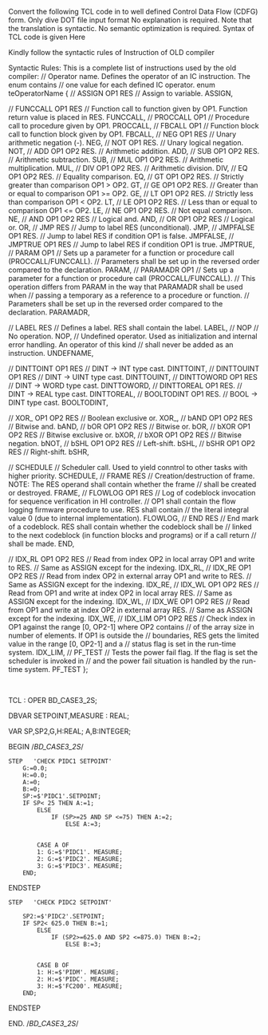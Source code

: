 Convert the following   TCL code 
in to well defined Control Data Flow (CDFG) form. Only dive DOT file input format
No explanation is required. Note that the translation is syntactic. No semantic 
optimization is required.  Syntax of TCL code is given Here 



Kindly follow the syntactic rules of Instruction of OLD compiler 

Syntactic Rules: This is a complete list of instructions used by the old compiler:
// Operator name. Defines the operator of an IC instruction. The enum contains
// one value for each defined IC operator.
enum teOperatorName {
  // ASSIGN OP1 RES
  // Assign to variable.
  ASSIGN,
  
  // FUNCCALL OP1 RES
  // Function call to function given by OP1. Function return value is placed in RES.
  FUNCCALL,
  // PROCCALL OP1
  // Procedure call to procedure given by OP1. 
  PROCCALL,
  // FBCALL OP1
  // Function block call to function block given by OP1.
  FBCALL,
  // NEG OP1 RES
  // Unary arithmetic negation (-). 
  NEG,
  // NOT OP1 RES.
  // Unary logical negation. 
  NOT, 
  // ADD OP1 OP2 RES.
  // Arithmetic addition.
  ADD, 
  // SUB OP1 OP2 RES.
  // Arithmetic subtraction.
  SUB,
  // MUL OP1 OP2 RES.
  // Arithmetic multiplication.
  MUL,
  // DIV OP1 OP2 RES.
  // Arithmetic division.
  DIV,
  // EQ OP1 OP2 RES.
  // Equality comparison.
  EQ,
  // GT OP1 OP2 RES.
  // Strictly greater than comparison OP1 > OP2.
  GT,
  // GE OP1 OP2 RES.
  // Greater than or equal to comparison OP1 >= OP2.
  GE,
  // LT OP1 OP2 RES.
  // Strictly less than comparison OP1 < OP2.
  LT, 
  // LE OP1 OP2 RES.
  // Less than or equal to comparison OP1 <= OP2.
  LE,
  // NE OP1 OP2 RES.
  // Not equal comparison.
  NE,
  // AND OP1 OP2 RES
  // Logical and.
  AND,
  // OR OP1 OP2 RES
  // Logical or.
  OR,
  // JMP RES
  // Jump to label RES (unconditional).
  JMP,
  // JMPFALSE OP1 RES.
  // Jump to label RES if condition OP1 is false.
  JMPFALSE,
  // JMPTRUE OP1 RES
  // Jump to label RES if condition OP1 is true.
  JMPTRUE,
  // PARAM OP1
  // Sets up a parameter for a function or procedure call (PROCCALL/FUNCCALL).
  // Parameters shall be set up in the reversed order compared to the declaration.
  PARAM, 
  // PARAMADR OP1
  // Sets up a parameter for a function or procedure call (PROCCALL/FUNCCALL).
  // This operation differs from PARAM in the way that PARAMADR shall be used when
  // passing a temporary as a reference to a procedure or function.
  // Parameters shall be set up in the reversed order compared to the declaration.
  PARAMADR,
  
  // LABEL RES
  // Defines a label. RES shall contain the label.
  LABEL, 
  // NOP 
  // No operation. 
  NOP, 
  // Undefined operator. Used as initialization and internal error handling. An operator of this kind
  // shall never be added as an instruction.
  UNDEFNAME,
  
  // DINTTOINT OP1 RES
  // DINT -> INT type cast.
  DINTTOINT,
  // DINTTOUINT OP1 RES
  // DINT -> UINT type cast.
  DINTTOUINT,
  // DINTTOWORD OP1 RES
  // DINT -> WORD type cast.
  DINTTOWORD,
  // DINTTOREAL OP1 RES.
  // DINT -> REAL type cast.
  DINTTOREAL, 
  // BOOLTODINT OP1 RES.
  // BOOL -> DINT type cast. 
  BOOLTODINT,

  // XOR_ OP1 OP2 RES
  // Boolean exclusive or.
  XOR_, 
  // bAND OP1 OP2 RES
  // Bitwise and.
  bAND,
  // bOR OP1 OP2 RES
  // Bitwise or.
  bOR,
  // bXOR OP1 OP2 RES
  // Bitwise exclusive or.
  bXOR,
  // bXOR OP1 OP2 RES
  // Bitwise negation.
  bNOT,
  // bSHL OP1 OP2 RES
  // Left-shift.
  bSHL, 
  // bSHR OP1 OP2 RES
  // Right-shift.
  bSHR,
  
  // SCHEDULE
  // Scheduler call. Used to yield conntrol to other tasks with higher priority.
  SCHEDULE,
  // FRAME RES
  // Creation/destruction of frame. NOTE: The RES operand shall contain whether the frame
  // shall be created or destroyed.
  FRAME,
  // FLOWLOG OP1 RES
  // Log of codeblock invocation for sequence verification in HI controller.
  // OP1 shall contain the flow logging firmware procedure to use. RES shall contain
  // the literal integral value 0 (due to internal implementation).
  FLOWLOG,
  // END RES
  // End mark of a codeblock. RES shall contain whether the codeblock shall be
  // linked to the next codeblock (in function blocks and programs) or if a call return
  // shall be made.
  END,
  
  // IDX_RL OP1 OP2 RES
  // Read from index OP2 in local array OP1 and write to RES.
  // Same as ASSIGN except for the indexing.
  IDX_RL,
  // IDX_RE OP1 OP2 RES
  // Read from index OP2 in external array OP1 and write to RES.
  // Same as ASSIGN except for the indexing.
  IDX_RE,
  // IDX_WL OP1 OP2 RES
  // Read from OP1 and write at index OP2 in local array RES.
  // Same as ASSIGN except for the indexing.
  IDX_WL,
  // IDX_WE OP1 OP2 RES
  // Read from OP1 and write at index OP2 in external array RES.
  // Same as ASSIGN except for the indexing.
  IDX_WE,
  // IDX_LIM OP1 OP2 RES
  // Check index in OP1 against the range [0, OP2-1] where OP2 contains
  // of the array size in number of elements. If OP1 is outside the
  // boundaries, RES gets the limited value in the range [0, OP2-1] and a
  // status flag is set in the run-time system.
  IDX_LIM,
  // PF_TEST
  // Tests the power fail flag. If the flag is set the scheduler is invoked in
  // and the power fail situation is handled by the run-time system.
  PF_TEST
};

 


TCL : OPER BD_CASE3_2S;

DBVAR
   SETPOINT,MEASURE  : REAL;

VAR
	SP,SP2,G,H:REAL;
	A,B:INTEGER;

BEGIN  /*BD_CASE3_2S*/

   	STEP   'CHECK PIDC1 SETPOINT'
		G:=0.0;
		H:=0.0;
		A:=0;
		B:=0;
		SP:=$'PIDC1'.SETPOINT;
		IF SP< 25 THEN A:=1; 
			ELSE
				IF (SP>=25 AND SP <=75) THEN A:=2;
					ELSE A:=3;
	

          	CASE A OF 	
			1: G:=$'PIDC1'. MEASURE;
			2: G:=$'PIDC2'. MEASURE;
			3: G:=$'PIDC3'. MEASURE;
		END;
    
   ENDSTEP


	STEP   'CHECK PIDC2 SETPOINT'

		SP2:=$'PIDC2'.SETPOINT;
		IF SP2< 625.0 THEN B:=1; 
			ELSE
				IF (SP2>=625.0 AND SP2 <=875.0) THEN B:=2;
					ELSE B:=3;
	

          	CASE B OF 	
			1: H:=$'PIDM'. MEASURE;
			2: H:=$'PIDC'. MEASURE;
			3: H:=$'FC200'. MEASURE;
		END;
    
   ENDSTEP


END.   /*BD_CASE3_2S*/




